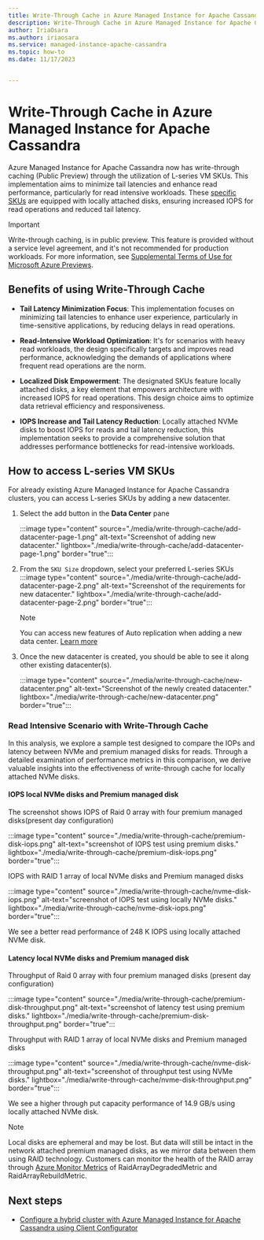 ```yaml
---
title: Write-Through Cache in Azure Managed Instance for Apache Cassandra
description: Write-Through Cache in Azure Managed Instance for Apache Cassandra
author: IriaOsara
ms.author: iriaosara
ms.service: managed-instance-apache-cassandra
ms.topic: how-to
ms.date: 11/17/2023


---
```


# Write-Through Cache in Azure Managed Instance for Apache Cassandra
Azure Managed Instance for Apache Cassandra now has write-through caching (Public Preview) through the utilization of L-series VM SKUs. This implementation aims to minimize tail latencies and enhance read performance, particularly for read intensive workloads. These [specific SKUs](best-practice-performance.md#cpu-performance)  are equipped with locally attached disks, ensuring increased IOPS for read operations and reduced tail latency.

> [!IMPORTANT]
> Write-through caching, is in public preview.
> This feature is provided without a service level agreement, and it's not recommended for production workloads.
> For more information, see [Supplemental Terms of Use for Microsoft Azure Previews](https://azure.microsoft.com/support/legal/preview-supplemental-terms/).


## Benefits of using Write-Through Cache

-  **Tail Latency Minimization Focus**: This implementation focuses on minimizing tail latencies to enhance user experience, particularly in time-sensitive applications, by reducing delays in read operations.

-  **Read-Intensive Workload Optimization**: It's for scenarios with heavy read workloads, the design specifically targets and improves read performance, acknowledging the demands of applications where frequent read operations are the norm.

-  **Localized Disk Empowerment**: The designated SKUs feature locally attached disks, a key element that empowers architecture with increased IOPS for read operations. This design choice aims to optimize data retrieval efficiency and responsiveness. 

-  **IOPS Increase and Tail Latency Reduction**: Locally attached NVMe disks  to boost IOPS for reads and tail latency reduction, this implementation seeks to provide a comprehensive solution that addresses performance bottlenecks for read-intensive workloads.

## How to access L-series VM SKUs

For already existing Azure Managed Instance for Apache Cassandra clusters, you can access L-series SKUs by adding a new datacenter.

1. Select the add button in the **Data Center** pane
 
    :::image type="content" source="./media/write-through-cache/add-datacenter-page-1.png" alt-text="Screenshot of adding new datacenter." lightbox="./media/write-through-cache/add-datacenter-page-1.png" border="true":::

1. From the `SKU Size` dropdown, select your preferred L-series SKUs
    :::image type="content" source="./media/write-through-cache/add-datacenter-page-2.png" alt-text="Screenshot of the requirements for new datacenter." lightbox="./media/write-through-cache/add-datacenter-page-2.png" border="true":::

    > [!NOTE]
    > You can access new features of Auto replication when adding a new data center. [Learn more](create-cluster-portal.md#turnkey-replication)

1. Once the new datacenter is created, you should be able to see it along other existing datacenter(s).

     :::image type="content" source="./media/write-through-cache/new-datacenter.png" alt-text="Screenshot of the newly created datacenter." lightbox="./media/write-through-cache/new-datacenter.png" border="true":::

### Read Intensive Scenario with Write-Through Cache

In this analysis, we explore a sample test designed to compare the IOPs and latency between NVMe and premium managed disks for reads. Through a detailed examination of performance metrics in this comparison, we derive valuable insights into the effectiveness of write-through cache for locally attached NVMe disks.

#### IOPS local NVMe disks and Premium managed disk

The screenshot shows IOPS of Raid 0 array with four premium managed disks(present day configuration)

:::image type="content" source="./media/write-through-cache/premium-disk-iops.png" alt-text="screenshot of IOPS test using premium disks." lightbox="./media/write-through-cache/premium-disk-iops.png" border="true":::


IOPS with RAID 1 array of local NVMe disks and Premium managed disks

:::image type="content" source="./media/write-through-cache/nvme-disk-iops.png" alt-text="screenshot of IOPS test using locally NVMe disks." lightbox="./media/write-through-cache/nvme-disk-iops.png" border="true":::

We see a better read performance of 248 K IOPS using locally attached NVMe disk.

#### Latency local NVMe disks and Premium managed disk
Throughput of Raid 0 array with four premium managed disks (present day configuration)

:::image type="content" source="./media/write-through-cache/premium-disk-throughput.png" alt-text="screenshot of latency test using premium disks." lightbox="./media/write-through-cache/premium-disk-throughput.png" border="true":::

Throughput with RAID 1 array of local NVMe disks and Premium managed disks

:::image type="content" source="./media/write-through-cache/nvme-disk-throughput.png" alt-text="screenshot of throughput test using NVMe disks." lightbox="./media/write-through-cache/nvme-disk-throughput.png" border="true":::

We see a higher through put capacity performance of 14.9 GB/s using locally attached NVMe disk.

> [!NOTE]
> Local disks are ephemeral and may be lost. But data will still be intact in the network attached premium managed disks, as we mirror data between them using RAID technology. Customers can monitor the health of the RAID array through [Azure Monitor Metrics](monitor-clusters.md) of RaidArrayDegradedMetric and RaidArrayRebuildMetric.

## Next steps
- [Configure a hybrid cluster with Azure Managed Instance for Apache Cassandra using Client Configurator](configure-hybrid-cluster.md)
